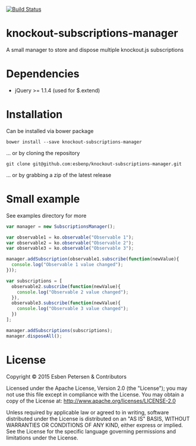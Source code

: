 [![Build Status](https://travis-ci.org/esbenp/knockout-subscriptions-manager.svg?branch=master)](https://travis-ci.org/esbenp/knockout-subscriptions-manager)

# knockout-subscriptions-manager

A small manager to store and dispose multiple knockout.js subscriptions

# Dependencies

* jQuery >= 1.1.4 (used for $.extend)

# Installation
Can be installed via bower package

```
bower install --save knockout-subscriptions-manager
```
... or by cloning the repository

```
git clone git@github.com:esbenp/knockout-subscriptions-manager.git
```
... or by grabbing a zip of the latest release

# Small example

See examples directory for more

```javascript
var manager = new SubscriptionsManager();

var observable1 = ko.observable("Observable 1");
var observable2 = ko.observable("Observable 2");
var observable3 = ko.observable("Observable 3");

manager.addSubscription(observable1.subscribe(function(newValue){
  console.log("Observable 1 value changed");
}));

var subscriptions = [
  observable2.subscribe(function(newValue){
    console.log("Observable 2 value changed");
  }),
  observable3.subscribe(function(newValue){
    console.log("Observable 3 value changed");
  })
];

manager.addSubscriptions(subscriptions);
manager.disposeAll();
```

# License
Copyright © 2015 Esben Petersen & Contributors

Licensed under the Apache License, Version 2.0 (the "License"); you may not use this file except in compliance with the License. You may obtain a copy of the License at: http://www.apache.org/licenses/LICENSE-2.0

Unless required by applicable law or agreed to in writing, software distributed under the License is distributed on an "AS IS" BASIS, WITHOUT WARRANTIES OR CONDITIONS OF ANY KIND, either express or implied. See the License for the specific language governing permissions and limitations under the License.
